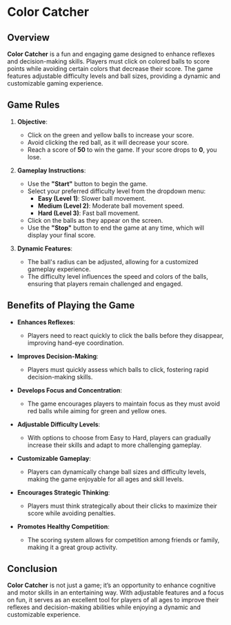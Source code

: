 # Color Catcher

## Overview

**Color Catcher** is a fun and engaging game designed to enhance reflexes and decision-making skills. Players must click on colored balls to score points while avoiding certain colors that decrease their score. The game features adjustable difficulty levels and ball sizes, providing a dynamic and customizable gaming experience.

## Game Rules

1. **Objective**:

   - Click on the green and yellow balls to increase your score.
   - Avoid clicking the red ball, as it will decrease your score.
   - Reach a score of **50** to win the game. If your score drops to **0**, you lose.

2. **Gameplay Instructions**:

   - Use the **"Start"** button to begin the game.
   - Select your preferred difficulty level from the dropdown menu:
     - **Easy (Level 1)**: Slower ball movement.
     - **Medium (Level 2)**: Moderate ball movement speed.
     - **Hard (Level 3)**: Fast ball movement.
   - Click on the balls as they appear on the screen.
   - Use the **"Stop"** button to end the game at any time, which will display your final score.

3. **Dynamic Features**:
   - The ball's radius can be adjusted, allowing for a customized gameplay experience.
   - The difficulty level influences the speed and colors of the balls, ensuring that players remain challenged and engaged.

## Benefits of Playing the Game

- **Enhances Reflexes**:

  - Players need to react quickly to click the balls before they disappear, improving hand-eye coordination.

- **Improves Decision-Making**:

  - Players must quickly assess which balls to click, fostering rapid decision-making skills.

- **Develops Focus and Concentration**:

  - The game encourages players to maintain focus as they must avoid red balls while aiming for green and yellow ones.

- **Adjustable Difficulty Levels**:

  - With options to choose from Easy to Hard, players can gradually increase their skills and adapt to more challenging gameplay.

- **Customizable Gameplay**:

  - Players can dynamically change ball sizes and difficulty levels, making the game enjoyable for all ages and skill levels.

- **Encourages Strategic Thinking**:

  - Players must think strategically about their clicks to maximize their score while avoiding penalties.

- **Promotes Healthy Competition**:
  - The scoring system allows for competition among friends or family, making it a great group activity.

## Conclusion

**Color Catcher** is not just a game; it’s an opportunity to enhance cognitive and motor skills in an entertaining way. With adjustable features and a focus on fun, it serves as an excellent tool for players of all ages to improve their reflexes and decision-making abilities while enjoying a dynamic and customizable experience.
